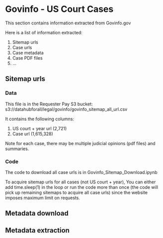 # Govinfo - US Court Cases

This section contains information extracted from Govinfo.gov

Here is a list of information extracted:
1. Sitemap urls
2. Case urls
3. Case metadata
4. Case PDF files
5. ...

## Sitemap urls

### Data

This file is in the Requester Pay S3 bucket: s3://datahubforall/legal/govinfo/govinfo_sitemap_all_url.csv

It contains the following columns:
1. US court + year url (2,721)
2. Case url (1,615,328)

Note for each case, there may be multiple judicial opinions (pdf files) and summaries.

### Code

The code to download all case urls is in Govinfo_Sitemap_Download.ipynb

To acquire sitemap urls for all cases (not US court + year), You can either add time.sleep(1) in the loop or run the code more than once (the code will pick up remaining sitemaps to acquire all case urls) since the website imposes maximum limit on requests.

## Metadata download

## Metadata extraction
